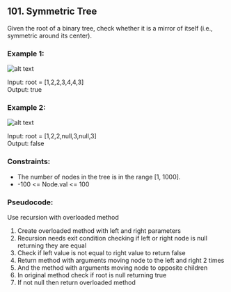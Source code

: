 ## 101. Symmetric Tree

Given the root of a binary tree, check whether it is a mirror of itself (i.e., symmetric around its center).

### Example 1:
![alt text](https://assets.leetcode.com/uploads/2021/02/19/symtree1.jpg "Image 1")

Input: root = [1,2,2,3,4,4,3]\
Output: true

### Example 2:

![alt text](https://assets.leetcode.com/uploads/2021/02/19/symtree2.jpg "Image 2")

Input: root = [1,2,2,null,3,null,3]\
Output: false

### Constraints:

- The number of nodes in the tree is in the range [1, 1000].
- -100 <= Node.val <= 100

### Pseudocode:

Use recursion with overloaded method
1. Create overloaded method with left and right parameters
2. Recursion needs exit condition checking if left or right node is null returning they are equal
3. Check if left value is not equal to right value to return false
4. Return method with arguments moving node to the left and right 2 times
5. And the method with arguments moving node to opposite children
6. In original method check if root is null returning true
7. If not null then return overloaded method